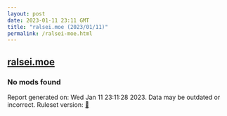 ```yaml
---
layout: post
date: 2023-01-11 23:11 GMT
title: "ralsei.moe (2023/01/11)"
permalink: /ralsei-moe.html
---
```



## [ralsei.moe](https://ralsei.moe)

### No mods found

Report generated on: Wed Jan 11 23:11:28 2023. Data may be outdated or incorrect.
Ruleset version: [🧁](/version-cupcake)
